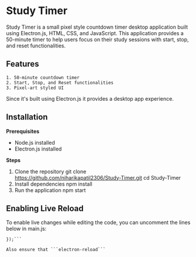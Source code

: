 # Study Timer

Study Timer is a small pixel style countdown timer desktop application built using Electron.js, HTML, CSS, and JavaScript. This application provides a 50-minute timer to help users focus on their study sessions with start, stop, and reset functionalities.

## Features
    1. 50-minute countdown timer
    2. Start, Stop, and Reset functionalities
    3. Pixel-art styled UI

Since it's built using Electron.js it provides a desktop app experience.

## Installation

**Prerequisites**
* Node.js installed
* Electron.js installed

**Steps**
1. Clone the repository
        git clone https://github.com/niharikapatil2306/Study-Timer.git
        cd Study-Timer
2. Install dependencies
        npm install
3. Run the application
        npm start

## Enabling Live Reload
To enable live changes while editing the code, you can uncomment the lines below in main.js:

```// require('electron-reload')(path.join(__dirname), { electron: path.join(__dirname, 'node_modules', '.bin', 'electron')
});```

Also ensure that ```electron-reload```